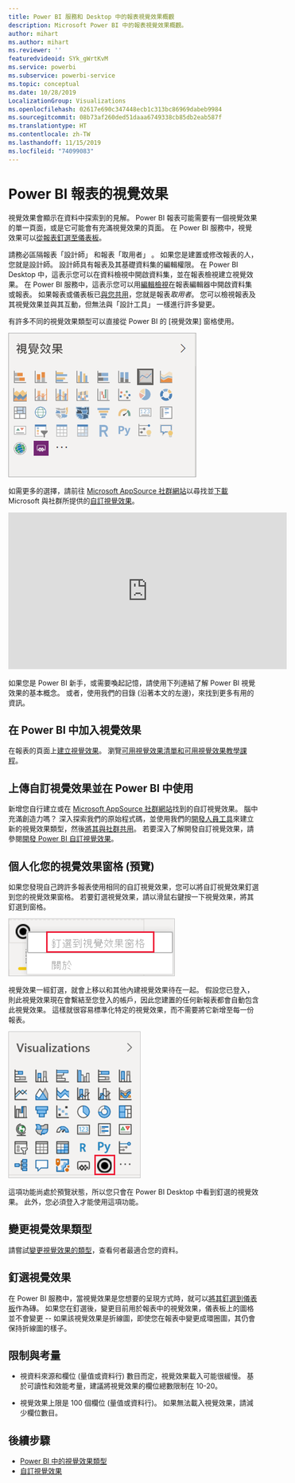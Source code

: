 ```yaml
---
title: Power BI 服務和 Desktop 中的報表視覺效果概觀
description: Microsoft Power BI 中的報表視覺效果概觀。
author: mihart
ms.author: mihart
ms.reviewer: ''
featuredvideoid: SYk_gWrtKvM
ms.service: powerbi
ms.subservice: powerbi-service
ms.topic: conceptual
ms.date: 10/28/2019
LocalizationGroup: Visualizations
ms.openlocfilehash: 02617e690c347448ecb1c313bc86969dabeb9984
ms.sourcegitcommit: 08b73af260ded51daaa6749338cb85db2eab587f
ms.translationtype: HT
ms.contentlocale: zh-TW
ms.lasthandoff: 11/15/2019
ms.locfileid: "74099083"
---
```

# <a name="visualizations-in-power-bi-reports"></a>Power BI 報表的視覺效果

視覺效果會顯示在資料中探索到的見解。 Power BI 報表可能需要有一個視覺效果的單一頁面，或是它可能會有充滿視覺效果的頁面。 在 Power BI 服務中，視覺效果可以[從報表釘選至儀表板](../service-dashboard-pin-tile-from-report.md)。

請務必區隔報表「設計師」  和報表「取用者」  。  如果您是建置或修改報表的人，您就是設計師。  設計師具有報表及其基礎資料集的編輯權限。 在 Power BI Desktop 中，這表示您可以在資料檢視中開啟資料集，並在報表檢視建立視覺效果。 在 Power BI 服務中，這表示您可以用[編輯檢視](../consumer/end-user-reading-view.md)在報表編輯器中開啟資料集或報表。 如果報表或儀表板已[與您共用](../consumer/end-user-shared-with-me.md)，您就是報表*取用者*。 您可以檢視報表及其視覺效果並與其互動，但無法與「設計工具」  一樣進行許多變更。

有許多不同的視覺效果類型可以直接從 Power BI 的 [視覺效果] 窗格使用。

![具有每個視覺效果類型圖示的窗格](media/power-bi-report-visualizations/power-bi-icons.png)

如需更多的選擇，請前往 [Microsoft AppSource 社群網站](https://appsource.microsoft.com)以尋找並[下載](https://appsource.microsoft.com/marketplace/apps?page=1&product=power-bi-visuals) Microsoft 與社群所提供的[自訂視覺效果](../developer/visuals/custom-visual-develop-tutorial.md)。

<iframe width="560" height="315" src="https://www.youtube.com/embed/SYk_gWrtKvM?list=PL1N57mwBHtN0JFoKSR0n-tBkUJHeMP2cP" frameborder="0" allowfullscreen></iframe>


如果您是 Power BI 新手，或需要喚起記憶，請使用下列連結了解 Power BI 視覺效果的基本概念。  或者，使用我們的目錄 (沿著本文的左邊)，來找到更多有用的資訊。

## <a name="add-a-visualization-in-power-bi"></a>在 Power BI 中加入視覺效果

在報表的頁面上[建立視覺效果](power-bi-report-add-visualizations-i.md)。 瀏覽[可用視覺效果清單和可用視覺效果教學課程](power-bi-visualization-types-for-reports-and-q-and-a.md)。 

## <a name="upload-a-custom-visualization-and-use-it-in-power-bi"></a>上傳自訂視覺效果並在 Power BI 中使用

新增您自行建立或在 [Microsoft AppSource 社群網站](https://appsource.microsoft.com/marketplace/apps?product=power-bi-visuals)找到的自訂視覺效果。 腦中充滿創造力嗎？ 深入探索我們的原始程式碼，並使用我們的[開發人員工具](../developer/visuals/custom-visual-develop-tutorial.md)來建立新的視覺效果類型，然後[將其與社群共用](../developer/office-store.md)。 若要深入了解開發自訂視覺效果，請參閱[開發 Power BI 自訂視覺效果](../developer/visuals/custom-visual-develop-tutorial.md)。

## <a name="personalize-your-visualization-pane-preview"></a>個人化您的視覺效果窗格 (預覽)

如果您發現自己跨許多報表使用相同的自訂視覺效果，您可以將自訂視覺效果釘選到您的視覺效果窗格。 若要釘選視覺效果，請以滑鼠右鍵按一下視覺效果，將其釘選到窗格。

![釘選到視覺效果窗格](media/power-bi-report-visualizations/power-bi-pin-custom-visual-option.png)

視覺效果一經釘選，就會上移以和其他內建視覺效果待在一起。 假設您已登入，則此視覺效果現在會繫結至您登入的帳戶，因此您建置的任何新報表都會自動包含此視覺效果。 這樣就很容易標準化特定的視覺效果，而不需要將它新增至每一份報表。

![個人化的視覺效果窗格](media/power-bi-report-visualizations/power-bi-personalized-visualization-pane.png)

這項功能尚處於預覽狀態，所以您只會在 Power BI Desktop 中看到釘選的視覺效果。 此外，您必須登入才能使用這項功能。

## <a name="change-the-visualization-type"></a>變更視覺效果類型

請嘗試[變更視覺效果的類型](power-bi-report-change-visualization-type.md)，查看何者最適合您的資料。

## <a name="pin-the-visualization"></a>釘選視覺效果

在 Power BI 服務中，當視覺效果是您想要的呈現方式時，就可以[將其釘選到儀表板](../service-dashboard-pin-tile-from-report.md)作為磚。 如果您在釘選後，變更目前用於報表中的視覺效果，儀表板上的圖格並不會變更 -- 如果該視覺效果是折線圖，即使您在報表中變更成環圈圖，其仍會保持折線圖的樣子。

## <a name="limitations-and-considerations"></a>限制與考量
- 視資料來源和欄位 (量值或資料行) 數目而定，視覺效果載入可能很緩慢。  基於可讀性和效能考量，建議將視覺效果的欄位總數限制在 10-20。 

- 視覺效果上限是 100 個欄位 (量值或資料行)。 如果無法載入視覺效果，請減少欄位數目。   

## <a name="next-steps"></a>後續步驟

* [Power BI 中的視覺效果類型](power-bi-visualization-types-for-reports-and-q-and-a.md)
* [自訂視覺效果](../developer/power-bi-custom-visuals.md)
